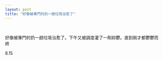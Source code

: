 ```yaml
---
layout: post
title: "好像被專門的扔一趟垃圾治愈了"
---
```


  
&nbsp;
&nbsp;

好像被專門的扔一趟垃圾治愈了。下午又被調度灌了一劑抑鬱。直到剛才都鬱鬱而終

8.15